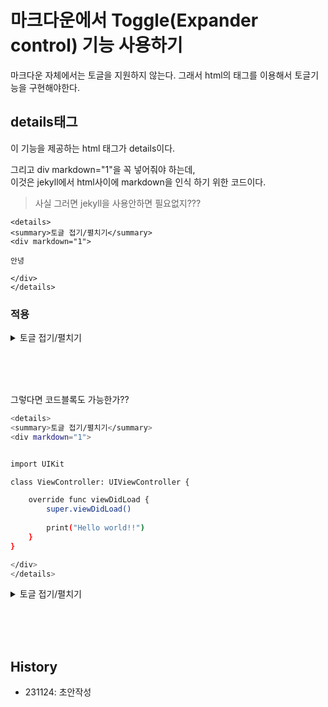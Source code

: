 # 마크다운에서 Toggle(Expander control) 기능 사용하기

마크다운 자체에서는 토글을 지원하지 않는다.  그래서  html의 태그를 이용해서 토글기능을 구현해야한다.  

## details태그
이 기능을 제공하는 html 태그가 details이다.  

그리고 div markdown="1"을 꼭 넣어줘야 하는데,  
이것은 jekyll에서 html사이에 markdown을 인식 하기 위한 코드이다.
> 사실 그러면 jekyll을 사용안하면 필요없지???


```
<details>
<summary>토글 접기/펼치기</summary>
<div markdown="1">

안녕

</div>
</details>
```
  
### 적용 
<details>
<summary>토글 접기/펼치기</summary>
<div markdown="1">

안녕

</div>
</details>

<br><br><br>
  
그렇다면 코드블록도 가능한가??

```bash
<details>
<summary>토글 접기/펼치기</summary>
<div markdown="1">


import UIKit

class ViewController: UIViewController {

    override func viewDidLoad {
        super.viewDidLoad()
        
        print("Hello world!!")
    }
}

</div>
</details>
```

<details>
<summary>토글 접기/펼치기</summary>
<div markdown="1">

```swift
import UIKit

class ViewController: UIViewController {

    override func viewDidLoad {
        super.viewDidLoad()
        
        print("Hello world!!")
    }
}
```

</div>
</details>


<br><br><br>

## History
- 231124: 초안작성
